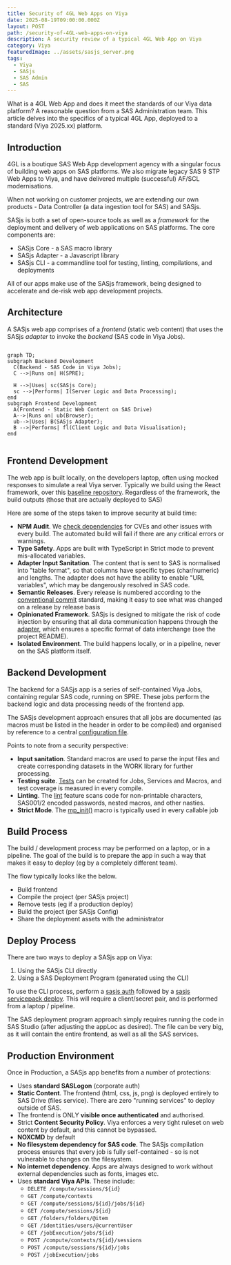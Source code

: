 ```yaml
---
title: Security of 4GL Web Apps on Viya
date: 2025-08-19T09:00:00.000Z
layout: POST
path: /security-of-4GL-web-apps-on-viya
description: A security review of a typical 4GL Web App on Viya
category: Viya
featuredImage: ../assets/sasjs_server.png
tags:
  - Viya
  - SASjs
  - SAS Admin
  - SAS
---
```


What is a 4GL Web App and does it meet the standards of our Viya data platform?  A reasonable question from a SAS Administration team.  This article delves into the specifics of a typical 4GL App, deployed to a standard (Viya 2025.xx) platform.

## Introduction

4GL is a boutique SAS Web App development agency with a singular focus of building web apps on SAS platforms.  We also migrate legacy SAS 9 STP Web Apps to Viya, and have delivered multiple (successful) AF/SCL modernisations.

When not working on customer projects, we are extending our own products - Data Controller (a data ingestion tool for SAS) and SASjs.

SASjs is both a set of open-source tools as well as a _framework_ for the deployment and delivery of web applications on SAS platforms.  The core components are:

 - SASjs Core - a SAS macro library
 - SASjs Adapter - a Javascript library
 - SASjs CLI - a commandline tool for testing, linting, compilations, and deployments

All of our apps make use of the SASjs framework, being designed to accelerate and de-risk web app development projects.

## Architecture

A SASjs web app comprises of a _frontend_ (static web content) that uses the SASjs _adapter_ to invoke the _backend_ (SAS code in Viya Jobs).

```mermaid

graph TD;
subgraph Backend Development
  C(Backend - SAS Code in Viya Jobs);
  C -->|Runs on| H(SPRE);

  H -->|Uses| sc(SASjs Core);
  sc -->|Performs| I(Server Logic and Data Processing);
end
subgraph Frontend Development
  A(Frontend - Static Web Content on SAS Drive)
  A-->|Runs on| ub(Browser);
  ub-->|Uses| B(SASjs Adapter);
  B -->|Performs| fl(Client Logic and Data Visualisation);
end


```

## Frontend Development

The web app is built locally, on the developers laptop, often using mocked responses to simulate a real Viya server.  Typically we build using the React framework, over this [baseline repository](https://github.com/sasjs/react-seed-app).  Regardless of the framework, the build outputs (those that are actually deployed to SAS)

Here are some of the steps taken to improve security at build time:

 - **NPM Audit**. We [check dependencies](https://github.com/sasjs/react-seed-app/blob/main/.github/workflows/build.yml#L25) for CVEs and other issues with every build.  The automated build will fail if there are any critical errors or warnings.
 - **Type Safety**.  Apps are built with TypeScript in Strict mode to prevent mis-allocated variables.
 - **Adapter Input Sanitation**.  The content that is sent to SAS is normalised into "table format", so that columns have specific types (char/numeric) and lengths.  The adapter does not have the ability to enable "URL variables", which may be dangerously resolved in SAS code.
 - **Semantic Releases**.  Every release is numbered according to the [conventional commit](https://www.conventionalcommits.org/en/v1.0.0/) standard, making it easy to see what was changed on a release by release basis
 - **Opinionated Framework**. SASjs is designed to mitigate the risk of code injection by ensuring that all data communication happens through the [adapter](https://github.com/sasjs/adapter), which ensures a specific format of data interchange (see the project README).
 - **Isolated Environment**.  The build happens locally, or in a pipeline, never on the SAS platform itself.


## Backend Development

The backend for a SASjs app is a series of self-contained Viya Jobs, containing regular SAS code, running on SPRE.  These jobs perform the backend logic and data processing needs of the frontend app.

The SASjs development approach ensures that all jobs are documented (as macros must be listed in the header in order to be compiled) and organised by reference to a central [configuration file](https://cli.sasjs.io/sasjsconfig/).

Points to note from a security perspective:

- **Input sanitation**.  Standard macros are used to parse the input files and create corresponding datasets in the WORK library for further processing.
- **Testing suite**.  [Tests](https://cli.sasjs.io/test/) can be created for Jobs, Services and Macros, and test coverage is measured in every compile.
- **Linting**.  The [lint](https://cli.sasjs.io/lint/) feature scans code for non-printable characters, SAS001/2 encoded passwords, nested macros, and other nasties.
- **Strict Mode**.  The [mp_init()](https://core.sasjs.io/mp__init_8sas.html) macro is typically used in every callable job


## Build Process

The build / development process may be performed on a laptop, or in a pipeline.  The goal of the build is to prepare the app in such a way that makes it easy to deploy (eg by a completely different team).

The flow typically looks like the below.

 - Build frontend
 - Compile the project (per SASjs project)
 - Remove tests (eg if a production deploy)
 - Build the project (per SASjs Config)
 - Share the deployment assets with the administrator

## Deploy Process

There are two ways to deploy a SASjs app on Viya:

1.  Using the SASjs CLI directly
2.  Using a SAS Deployment Program (generated using the CLI)

To use the CLI process, perform a [sasjs auth](https://cli.sasjs.io/auth/) followed by a [sasjs servicepack deploy](https://cli.sasjs.io/servicepack).  This will require a client/secret pair, and is performed from a laptop / pipeline.

The SAS deployment program approach simply requires running the code in SAS Studio (after adjusting the appLoc as desired).  The file can be very big, as it will contain the entire frontend, as well as all the SAS services.


## Production Environment

Once in Production, a SASjs app benefits from a number of protections:

 - Uses **standard SASLogon** (corporate auth)
 - **Static Content**.  The frontend (html, css, js, png) is deployed entirely to SAS Drive (files service).  There are zero "running services" to deploy outside of SAS.
 - The frontend is ONLY **visible once authenticated** and authorised.
 - Strict **Content Security Policy**.  Viya enforces a very tight ruleset on web content by default, and this cannot be bypassed.
 - **NOXCMD** by default
- **No filesystem dependency for SAS code**. The SASjs compilation process ensures that every job is fully self-contained - so is not vulnerable to changes on the filesystem.
- **No internet dependency**.  Apps are always designed to work without external dependencies such as fonts, images etc.
- Uses **standard Viya APIs**.  These include:
  - `DELETE /compute/sessions/${id}`
  - `GET /compute/contexts`
  - `GET /compute/sessions/${id}/jobs/${id}`
  - `GET /compute/sessions/${id}`
  - `GET /folders/folders/@item`
  - `GET /identities/users/@currentUser`
  - `GET /jobExecution/jobs/${id}`
  - `POST /compute/contexts/${id}/sessions`
  - `POST /compute/sessions/${id}/jobs`
  - `POST /jobExecution/jobs`
